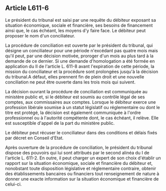 Article L611-6
----
Le président du tribunal est saisi par une requête du débiteur exposant sa
situation économique, sociale et financière, ses besoins de financement ainsi
que, le cas échéant, les moyens d'y faire face. Le débiteur peut proposer le nom
d'un conciliateur.

La procédure de conciliation est ouverte par le président du tribunal, qui
désigne un conciliateur pour une période n'excédant pas quatre mois mais qu'il
peut, par une décision motivée, proroger d'un mois au plus tard à la demande de
ce dernier. Si une demande d'homologation a été formée en application du II de
l'article L. 611-8 avant l'expiration de cette période, la mission du
conciliateur et la procédure sont prolongées jusqu'à la décision du tribunal.A
défaut, elles prennent fin de plein droit et une nouvelle conciliation ne peut
être ouverte dans les trois mois qui suivent.

La décision ouvrant la procédure de conciliation est communiquée au ministère
public et, si le débiteur est soumis au contrôle légal de ses comptes, aux
commissaires aux comptes. Lorsque le débiteur exerce une profession libérale
soumise à un statut législatif ou réglementaire ou dont le titre est protégé, la
décision est également communiquée à l'ordre professionnel ou à l'autorité
compétente dont, le cas échéant, il relève. Elle est susceptible d'appel de la
part du ministère public.

Le débiteur peut récuser le conciliateur dans des conditions et délais fixés par
décret en Conseil d'Etat.

Après ouverture de la procédure de conciliation, le président du tribunal
dispose des pouvoirs qui lui sont attribués par le second alinéa du I de
l'article L. 611-2. En outre, il peut charger un expert de son choix d'établir
un rapport sur la situation économique, sociale et financière du débiteur et,
nonobstant toute disposition législative et réglementaire contraire, obtenir des
établissements bancaires ou financiers tout renseignement de nature à donner une
exacte information sur la situation économique et financière de celui-ci.
